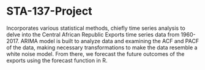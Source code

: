 # STA-137-Project
Incorporates various statistical methods, chiefly time series analysis to delve into the Central African Republic Exports time series data from 1960-2017. ARIMA model is built to analyze data and examining the ACF and PACF of the data, making necessary transformations to make the data resemble a white noise model. From there, we forecast the future outcomes of the exports using the forecast function in R.
